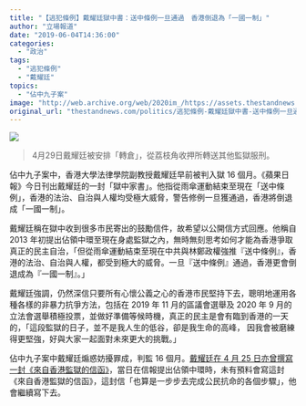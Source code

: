 ```yaml
---
title: "【逃犯條例】戴耀廷獄中書：送中條例一旦通過　香港倒退為「一國一制」"
author: "立場報道"
date: "2019-06-04T14:36:00"
categories:
  - "政治"
tags:
  - "逃犯條例"
  - "戴耀廷"
topics:
  - "佔中九子案"
image: "http://web.archive.org/web/2020im_/https://assets.thestandnews.com/media/photos/IMG_5219_pRx1t.png"
original_url: "thestandnews.com/politics/逃犯條例-戴耀廷獄中書-送中條例一旦通過-香港倒退為-一國一制"
---
```

![](http://web.archive.org/web/2020im_/https://assets.thestandnews.com/media/photos/IMG_5219_pRx1t.png)
> 4月29日戴耀廷被安排「轉倉」，從荔枝角收押所轉送其他監獄服刑。

佔中九子案中，香港大學法律學院副教授戴耀廷早前被判入獄 16 個月。《蘋果日報》今日刊出戴耀廷的一封「獄中家書」。他指從雨傘運動結束至現在「送中條例」，香港的法治、自治與人權均受極大威脅，警告修例一旦獲通過，香港將倒退成「一國一制」。

戴耀廷稱在獄中收到很多市民寄出的鼓勵信件，故希望以公開信方式回應。他稱自 2013 年初提出佔領中環至現在身處監獄之內，無時無刻思考如何才能為香港爭取真正的民主自治，「但從雨傘運動結束至現在中共與林鄭政權強推『送中條例』，香港的法治、自治與人權，都受到極大的威脅。一旦『送中條例』通過，香港更會倒退成為『一國一制』。」

戴耀廷強調，仍然深信只要所有心懷公義之心的香港市民堅持下去，聰明地運用各種各樣的非暴力抗爭方法，包括在 2019 年 11 月的區議會選舉及 2020 年 9 月的立法會選舉積極投票，並做好準備等候時機，真正的民主是會有臨到香港的一天的，「這段監獄的日子，並不是我人生的低谷，卻是我生命的高峰， 因我會被磨練得更堅強，好與大家一起面對未來更大的挑戰。」

佔中九子案中戴耀廷煽惑妨擾罪成，判監 16 個月。[戴耀廷在 4 月 25 日亦曾撰寫一封《來自香港監獄的信函》](../../politics/%E6%88%B4%E8%80%80%E5%BB%B7%E6%92%B0-%E4%BE%86%E8%87%AA%E9%A6%99%E6%B8%AF%E7%9B%A3%E7%8D%84%E7%9A%84%E4%BF%A1%E5%87%BD-%E8%B3%AA%E7%96%91%E6%B3%95%E5%AE%98%E9%8C%AF%E8%A7%A3%E5%85%AC%E6%B0%91%E6%8A%97%E5%91%BD/)，當日在信報提出佔領中環時，未有預料會寫這封《來自香港監獄的信函》，這封信「也算是一步步去完成公民抗命的各個步驟」，他會繼續寫下去。